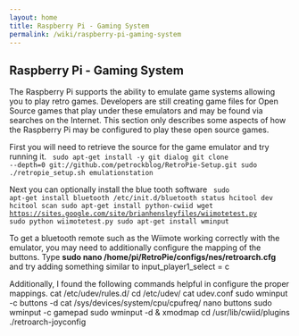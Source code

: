 ```yaml
---
layout: home
title: Raspberry Pi - Gaming System
permalink: /wiki/raspberry-pi-gaming-system
---
```


## Raspberry Pi - Gaming System
The Raspberry Pi supports the ability to emulate game systems allowing you to play retro games.  Developers are still creating game files for 
Open Source games that play under these emulators and may be found via searches on the Internet.  This section only describes some aspects of how the Raspberry Pi may be configured to play these open source games.

First you will need to retrieve the source for the game emulator and try running it.
<code>
     sudo apt-get install -y git dialog
     git clone --depth=0 git://github.com/petrockblog/RetroPie-Setup.git
     sudo ./retropie_setup.sh
     emulationstation
</code>

Next you can optionally install the blue tooth software
<code>
    sudo apt-get install bluetooth
    /etc/init.d/bluetooth status
    hcitool dev
    hcitool scan
    sudo apt-get install python-cwiid
    wget https://sites.google.com/site/brianhensleyfiles/wiimotetest.py
    sudo python wiimotetest.py
    sudo apt-get install wminput
</code>

To get a bluetooth remote such as the Wiimote working correctly with the emulator, you may need to additionally configure the mapping of the buttons.  Type **sudo nano /home/pi/RetroPie/configs/nes/retroarch.cfg** and try adding something similar to 
     input_player1_select = c

Additionally, I found the following commands helpful in configure the proper mappings.
     cat /etc/udev/rules.d/
     cd /etc/udev/
     cat udev.conf
     sudo wminput -c buttons -d
     cat /sys/devices/system/cpu/cpufreq/
     nano buttons
     sudo wminput -c gamepad
     sudo wminput -d &
     xmodmap
     cd /usr/lib/cwiid/plugins
     ./retroarch-joyconfig
